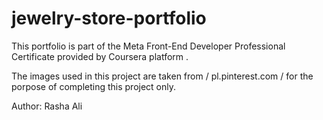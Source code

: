 # jewelry-store-portfolio

This portfolio is part of the Meta Front-End Developer Professional Certificate provided by Coursera platform .

The images used in this project are taken from / pl.pinterest.com / for the porpose of completing this project only.

Author: Rasha Ali